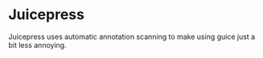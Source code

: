 # Juicepress

Juicepress uses automatic annotation scanning to make using guice just a bit less annoying.
